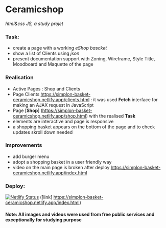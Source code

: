 # Ceramicshop
*html&amp;css JS, a study projet*
### **Task:** 
* create a page with a working *eShop bascket* 
* show a list of Clients using *json*
* present documentation support with Zoning, Wireframe, Style Title, Moodboard and Maquette of the page 
### **Realisation**  
  * Active Pages : Shop and Clients 
  * Page Clients https://simplon-basket-ceramicshop.netlify.app/clients.html : it was used **Fetch** interface for making an AJAX request in JavaScript
  * Page [**Shop**] (https://simplon-basket-ceramicshop.netlify.app/shop.html) with the realised **Task** 
  * elements are interactive and page is responsive
  * a shopping basket appears on the bottom of the page and to check updates skroll down needed <br>
### **Improvements**
  * add burger menu 
  * adopt a shopping basket in a user friendly way
  * video on the main page is broken after deploy https://simplon-basket-ceramicshop.netlify.app/index.html
### Deploy: <br> 
[![Netlify Status](https://api.netlify.com/api/v1/badges/742a9740-e1ad-44a0-8bce-6e411c539cc8/deploy-status)](https://app.netlify.com/sites/simplon-basket-ceramicshop/deploys) ([link] https://simplon-basket-ceramicshop.netlify.app/index.html)<br> 
#### **Note:** All images and videos were used from free public services and exceptionally for studying purpose

